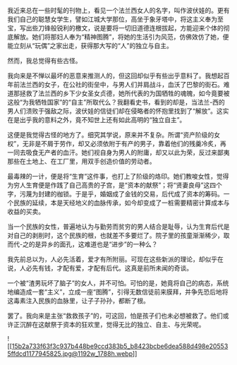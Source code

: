 我近来总在一些时髦的刊物上，看见一个法兰西女人的名字，叫作波伏娃的。更有我们自己的聪慧女学生，譬如江城大学那位，高坐于象牙塔中，将这主义奉为至宝，写出些刀锋般锐利的檄文，说是要将一切旧道德连根拔起，方能迎来个体的彻底解放。她们将那妇人奉为“精神图腾”，将她的生活引为风范，仿佛效仿了她，便能立刻从“玩偶”之家出走，获得那大写的“人”的独立与自主。

然而，我总觉得有些古怪。

我向来是不惮以最坏的恶意来推测人的，但这回却似乎有些出乎意料了。我想起百年前法兰西的女子，在公社的街垒中，与男人们并肩战斗，血沃了巴黎的街石。难道那拯救了法兰西的乡下少女圣女贞德，她所代表的为国牺牲的魂魄，如今竟要被这般“为我牺牲国家”的“自主”所取代么？我翻看史书，看到的却是，当法兰-西的男人们溃败于强敌之际，波伏娃的信徒们却在侵略者的怀抱里找到了“解放”。这实在是出乎我的意料之外，竟不知世上还有如此高明的“独立自主”。

这便是我觉得古怪的地方了。细究其学说，原来并不复杂。所谓“资产阶级的女权”，无非是不屑于劳作，却又必须依附于有产的男子，靠着他们的残羹冷炙，再一同去吸食无产者的血汗。她们视自身为男人的附庸，却又以此为荣，反过来鄙夷那些在土地上、在工厂里，用双手创造价值的劳动者。

最毒辣的一计，便是将“生育”这件事，也打上了阶级的烙印。她们教唆女性，觉得为穷人生育便是作践了自己高贵的子宫，是“资本的献祭”；将“贤妻良母”这四个字，污蔑为封建的枷锁。于是乎，婚姻成了金钱的交易，后代成了资本的筹码。一个民族的延续，本是天经地义的血脉传承，如今却变成了一桩需要精密计算成本与收益的买卖。

当一个民族的女性，普遍地认为与勤劳而贫穷的男人结合是耻辱，认为生育后代是对自己的剥削时，这个民族的根，也就差不多要烂了。院子里的孩童渐渐稀少，取而代-之的是异乡的面孔，这难道也是“进步”的一种么？

我先前总以为，人必先活着，爱才有所附丽。可现在这些新派的理论，却似乎在说，人必先有钱，才配有爱，才配有后代。这真是前所未闻的奇谈。

一个被“渣男玩坏了脑子”的女人，并不可怕。可怕的是，她竟将自己的病态，系统地编造成一套“主义”，立成一座“图腾”，引得无数信徒前来膜拜，并争先恐后地将这毒素注入民族的血脉里，让子子孙孙，都断了根。

罢了。我向来是主张“救救孩子”的，可这回，怕是孩子们也未必想被救了。他们或许正沉醉在这献祭于资本的狂欢里，觉得无比的独立、自主、与光荣呢。

![[15b2a733f63f3c937b448be9ccd383b5_b8423bcbe6dea588d498e205535ffdcd1177945825.jpg@1192w_1788h.webp]]